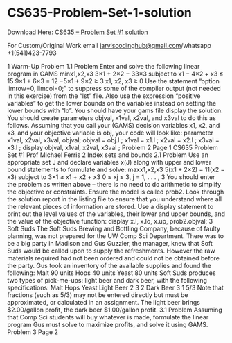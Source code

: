 # CS635-Problem-Set-1-solution

Download Here: [CS635 – Problem Set #1 solution](https://jarviscodinghub.com/assignment/cs635-problem-set-1-solution/)

For Custom/Original Work email jarviscodinghub@gmail.com/whatsapp +1(541)423-7793

1 Warm-Up Problem
1.1 Problem
Enter and solve the following linear program in GAMS
minx1,x2,x3
3×1 + 2×2 − 33×3
subject to x1 − 4×2 + x3 ≤ 15
9×1 + 6×3 = 12
−5×1 + 9×2 ≥ 3
x1, x2, x3 ≥ 0
Use the statement “option limrow=0, limcol=0;” to suppress some of the compiler output
(not needed in this exercise) from the “lst” file. Also use the expression “positive variables”
to get the lower bounds on the variables instead on setting the lower bounds with “lo”. You
should have your gams file display the solution. You should create parameters objval,
x1val, x2val, and x3val to do this as follows.
Assuming that you call your (GAMS) decision variables x1, x2, and x3, and your objective
variable is obj, your code will look like:
parameter x1val, x2val, x3val, objval;
objval = obj.l ;
x1val = x1.l ;
x2val = x2.l ;
x3val = x3.l ;
display objval, x1val, x2val, x3val ;
Problem 2 Page 1
CS635 Problem Set #1 Prof Michael Ferris
2 Index sets and bounds
2.1 Problem
Use an appropriate set J and declare variables x(J) along with upper and lower bound
statements to formulate and solve:
maxx1,x2,x3
5(x1 + 2×2) − 11(x2 − x3)
subject to 3×1 ≥ x1 + x2 + x3
0 ≤ xj ≤ 3, j = 1, . . . , 3
You should enter the problem as written above – there is no need to do arithmetic to
simplify the objective or constraints. Ensure the model is called prob2.
Look through the solution report in the listing file to ensure that you understand where
all the relevant pieces of information are stored. Use a display statement to print out the
level values of the variables, their lower and upper bounds, and the value of the objective
function:
display x.l, x.lo, x.up, prob2.objval;
3 Soft Suds
The Soft Suds Brewing and Bottling Company, because of faulty planning, was not prepared
for the UW Comp Sci Department. There was to be a big party in Madison and Gus Guzzler,
the manager, knew that Soft Suds would be called upon to supply the refreshments. However
the raw materials required had not been ordered and could not be obtained before the party.
Gus took an inventory of the available supplies and found the following:
Malt 90 units
Hops 40 units
Yeast 80 units
Soft Suds produces two types of pick-me-ups: light beer and dark beer, with the following
specifications:
Malt Hops Yeast
Light Beer 2 3 2
Dark Beer 3 1 5/3
Note that fractions (such as 5/3) may not be entered directly but must be approximated,
or calculated in an assignment. The light beer brings $2.00/gallon profit, the dark beer
$1.00/gallon profit.
3.1 Problem
Assuming that Comp Sci students will buy whatever is made, formulate the linear program
Gus must solve to maximize profits, and solve it using GAMS.
Problem 3 Page 2
